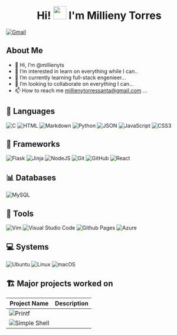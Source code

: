 <h1 align="center"><b>Hi! <img src="https://media.giphy.com/media/hvRJCLFzcasrR4ia7z/giphy.gif" width="35"> I'm Millieny Torres</b></h1>


<!-- Contact Me Section -->
[![Gmail](https://img.shields.io/badge/Gmail-D14836?style=for-the-badge&logo=gmail&logoColor=white)](tmillieny@gmail.com)

<!-- About Me Section -->
##  About Me
- 👋 Hi, I’m @millienyts
- 👀 I’m interested in learn on everything while I can..
- 🌱 I’m currently learning full-stack engenieer...
- 💞️ I’m looking to collaborate on everything I can...
- 📫 How to reach me millienytorressanta@gmail.com ...

<!-- Languages Section -->
## :book: Languages
![C](https://img.shields.io/badge/c-%2300599C.svg?style=for-the-badge&logo=c&logoColor=white)
![HTML](https://img.shields.io/badge/html5-%23E34F26.svg?style=for-the-badge&logo=html5&logoColor=white)
![Markdown](https://img.shields.io/badge/markdown-%23000000.svg?style=for-the-badge&logo=markdown&logoColor=white)
![Python](https://img.shields.io/badge/python-3670A0?style=for-the-badge&logo=python&logoColor=ffdd54)
![JSON](https://img.shields.io/badge/JSON-000000.svg?style=for-the-badge&logo=JSON&logoColor=white)
![JavaScript](https://img.shields.io/badge/javascript-%23323330.svg?style=for-the-badge&logo=javascript&logoColor=%23F7DF1E)
![CSS3](https://img.shields.io/badge/css3-%231572B6.svg?style=for-the-badge&logo=css3&logoColor=white)


<!-- Frameworks -->
## :telescope: Frameworks
![Flask](https://img.shields.io/badge/flask-%23000.svg?style=for-the-badge&logo=flask&logoColor=white)
![Jinja](https://img.shields.io/badge/jinja-white.svg?style=for-the-badge&logo=jinja&logoColor=black)
![NodeJS](https://img.shields.io/badge/node.js-6DA55F?style=for-the-badge&logo=node.js&logoColor=white)
![Git](https://img.shields.io/badge/git-%23F05033.svg?style=for-the-badge&logo=git&logoColor=white)
![GitHub](https://img.shields.io/badge/github-%23121011.svg?style=for-the-badge&logo=github&logoColor=white)
![React](https://img.shields.io/badge/react-%2320232a.svg?style=for-the-badge&logo=react&logoColor=%2361DAFB)

<!-- Databases Sections -->
## :bar_chart: Databases
![MySQL](https://img.shields.io/badge/mysql-%2300f.svg?style=for-the-badge&logo=mysql&logoColor=white)

<!-- IDEs Editors Sections -->
## :pencil: Tools

![Vim](https://img.shields.io/badge/VIM-%2311AB00.svg?style=for-the-badge&logo=vim&logoColor=white)
![Visual Studio Code](https://img.shields.io/badge/Visual%20Studio%20Code-0078d7.svg?style=for-the-badge&logo=visual-studio-code&logoColor=white)
![Github Pages](https://img.shields.io/badge/github%20pages-121013?style=for-the-badge&logo=github&logoColor=white)
![Azure](https://img.shields.io/badge/azure-%230072C6.svg?style=for-the-badge&logo=microsoftazure&logoColor=white)

<!-- Operating Systems Section -->
## :computer: Systems
![Ubuntu](https://img.shields.io/badge/Ubuntu-E95420?style=for-the-badge&logo=ubuntu&logoColor=white)
![Linux](https://img.shields.io/badge/Linux-FCC624?style=for-the-badge&logo=linux&logoColor=black)
![macOS](https://img.shields.io/badge/mac%20os-000000?style=for-the-badge&logo=macos&logoColor=F0F0F0)


<!-- Major Projects Sections -->
## 🏗️ Major projects worked on
| Project Name | Description                                                                                                                                 |
|--------------|---------------------------------------------------------------------------------------------------------------------------------------------|
| ![Printf](https://github.com/millienyts/holbertonschool-printf)                                      |
| ![Simple Shell](https://github.com/millienyts/holbertonschool-simple_shell)
